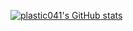 [![plastic041's GitHub stats](https://github-readme-stats.vercel.app/api?username=plastic041)](https://github.com/anuraghazra/github-readme-stats)

<!---
atgiphy3750/atgiphy3750 is a ✨ special ✨ repository because its `README.md` (this file) appears on your GitHub profile.
You can click the Preview link to take a look at your changes.
--->
